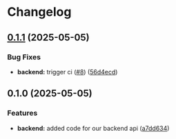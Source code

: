 # Changelog

## [0.1.1](https://github.com/mischavandenburg/devops-study-app/compare/backend-v0.1.0...backend-v0.1.1) (2025-05-05)


### Bug Fixes

* **backend:** trigger ci ([#8](https://github.com/mischavandenburg/devops-study-app/issues/8)) ([56d4ecd](https://github.com/mischavandenburg/devops-study-app/commit/56d4ecd8f532cd8b5740779ed927e70aa3ce25fb))

## 0.1.0 (2025-05-05)


### Features

* **backend:** added code for our backend api ([a7dd634](https://github.com/mischavandenburg/devops-study-app/commit/a7dd634daa981b370a9f5b19ecf06fa88345dc69))
